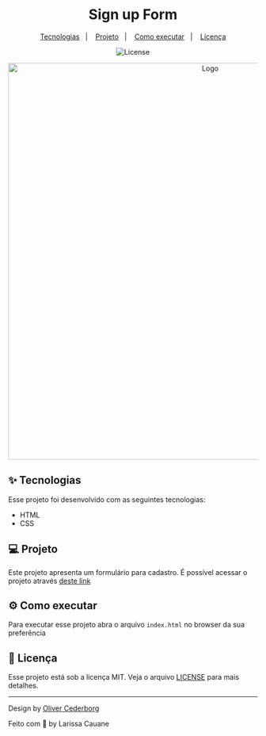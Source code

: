 <h1 align="center">Sign up Form</h1>
<p align="center">
  <a href="#-tecnologias">Tecnologias</a>&nbsp;&nbsp;&nbsp;|&nbsp;&nbsp;&nbsp;
  <a href="#-projeto">Projeto</a>&nbsp;&nbsp;&nbsp;|&nbsp;&nbsp;&nbsp;
  <a href="#-como-executar">Como executar</a>&nbsp;&nbsp;&nbsp;|&nbsp;&nbsp;&nbsp;
 <a href="#-licença">Licença</a>
</p>

<p align="center">
  <img alt="License" src="https://img.shields.io/static/v1?label=license&message=MIT&color=BF35AB&labelColor=000000">
</p>

<p align="center">
    <img src="https://i.imgur.com/ovgRLzI.png" alt="Logo" width="800">
</p>

## ✨ Tecnologias
Esse projeto foi desenvolvido com as seguintes tecnologias:
- HTML
- CSS

## 💻 Projeto
Este projeto apresenta um formulário para cadastro. É possível acessar o projeto através <a href="https://distracted-borg-f7f4d6.netlify.app/">deste link</a>

## ⚙ Como executar
Para executar esse projeto abra o arquivo `index.html` no browser da sua preferência 

## 📃 Licença
Esse projeto está sob a licença MIT. Veja o arquivo [LICENSE](LICENSE.md) para mais detalhes.

---
Design by <a href="https://dribbble.com/shots/15123314-Sign-In">Oliver Cederborg</a>

Feito com 🧡 by Larissa Cauane 
 

